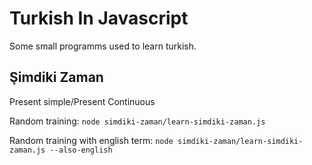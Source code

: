 # Turkish In Javascript

Some small programms used to learn turkish.

## Şimdiki Zaman

Present simple/Present Continuous

Random training: `node simdiki-zaman/learn-simdiki-zaman.js`

Random training with english term: `node simdiki-zaman/learn-simdiki-zaman.js --also-english`